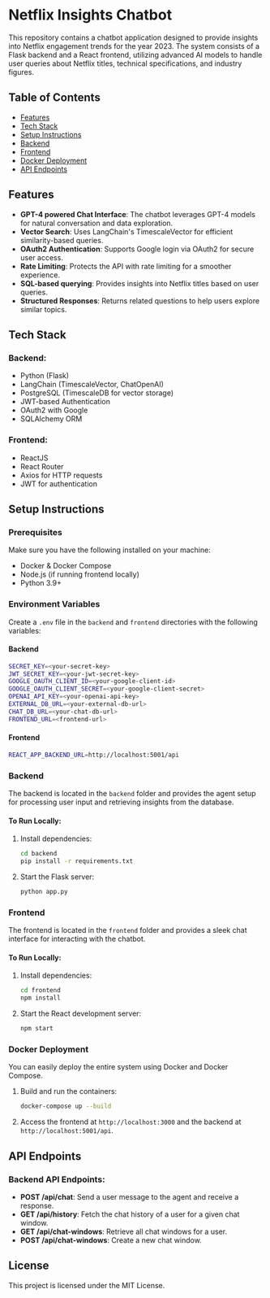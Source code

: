 
# Netflix Insights Chatbot

This repository contains a chatbot application designed to provide insights into Netflix engagement trends for the year 2023. The system consists of a Flask backend and a React frontend, utilizing advanced AI models to handle user queries about Netflix titles, technical specifications, and industry figures.

## Table of Contents

- [Features](#features)
- [Tech Stack](#tech-stack)
- [Setup Instructions](#setup-instructions)
- [Backend](#backend)
- [Frontend](#frontend)
- [Docker Deployment](#docker-deployment)
- [API Endpoints](#api-endpoints)

## Features

- **GPT-4 powered Chat Interface**: The chatbot leverages GPT-4 models for natural conversation and data exploration.
- **Vector Search**: Uses LangChain's TimescaleVector for efficient similarity-based queries.
- **OAuth2 Authentication**: Supports Google login via OAuth2 for secure user access.
- **Rate Limiting**: Protects the API with rate limiting for a smoother experience.
- **SQL-based querying**: Provides insights into Netflix titles based on user queries.
- **Structured Responses**: Returns related questions to help users explore similar topics.

## Tech Stack

### Backend:
- Python (Flask)
- LangChain (TimescaleVector, ChatOpenAI)
- PostgreSQL (TimescaleDB for vector storage)
- JWT-based Authentication
- OAuth2 with Google
- SQLAlchemy ORM

### Frontend:
- ReactJS
- React Router
- Axios for HTTP requests
- JWT for authentication

## Setup Instructions

### Prerequisites

Make sure you have the following installed on your machine:

- Docker & Docker Compose
- Node.js (if running frontend locally)
- Python 3.9+

### Environment Variables

Create a `.env` file in the `backend` and `frontend` directories with the following variables:

#### Backend
```bash
SECRET_KEY=<your-secret-key>
JWT_SECRET_KEY=<your-jwt-secret-key>
GOOGLE_OAUTH_CLIENT_ID=<your-google-client-id>
GOOGLE_OAUTH_CLIENT_SECRET=<your-google-client-secret>
OPENAI_API_KEY=<your-openai-api-key>
EXTERNAL_DB_URL=<your-external-db-url>
CHAT_DB_URL=<your-chat-db-url>
FRONTEND_URL=<frontend-url>
```

#### Frontend
```bash
REACT_APP_BACKEND_URL=http://localhost:5001/api
```

### Backend

The backend is located in the `backend` folder and provides the agent setup for processing user input and retrieving insights from the database.

#### To Run Locally:

1. Install dependencies:
    ```bash
    cd backend
    pip install -r requirements.txt
    ```

2. Start the Flask server:
    ```bash
    python app.py
    ```

### Frontend

The frontend is located in the `frontend` folder and provides a sleek chat interface for interacting with the chatbot.

#### To Run Locally:

1. Install dependencies:
    ```bash
    cd frontend
    npm install
    ```

2. Start the React development server:
    ```bash
    npm start
    ```

### Docker Deployment

You can easily deploy the entire system using Docker and Docker Compose.

1. Build and run the containers:
    ```bash
    docker-compose up --build
    ```

2. Access the frontend at `http://localhost:3000` and the backend at `http://localhost:5001/api`.

## API Endpoints

### Backend API Endpoints:

- **POST /api/chat**: Send a user message to the agent and receive a response.
- **GET /api/history**: Fetch the chat history of a user for a given chat window.
- **GET /api/chat-windows**: Retrieve all chat windows for a user.
- **POST /api/chat-windows**: Create a new chat window.

## License

This project is licensed under the MIT License.
